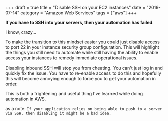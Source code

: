 +++
draft = true
title = "Disable SSH on your EC2 instances"
date = "2019-07-14"
category = "Amazon Web Services"
tags = ["aws"]
+++

**If you have to SSH into your servers, then your automation has failed**.

I know, crazy...

To make the transition to this mindset easier you could just disable access to port 22 in your instance security group configuration. This will highlight the things you still need to automate while still having the ability to enable access your instances to remedy immediate operational issues.

Disabling inbound SSH will stop you from cheating. You can't just log in and quickly fix the issue. You have to re-enable access to do this and hopefully this will become annoying enough to force you to get your automation in order.

This is both a frightening and useful thing I've learned while doing automation in AWS.

as a note: `If your application relies on being able to push to a server via SSH, then disabling it might be a bad idea.`

